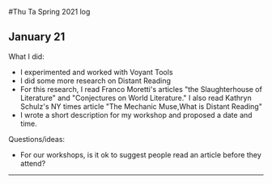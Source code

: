 #Thu Ta
Spring 2021 log

## January 21

What I did:
- I experimented and worked with Voyant Tools
- I did some more research on Distant Reading
- For this research, I read Franco Moretti's articles "the Slaughterhouse of Literature" and "Conjectures on World Literature." I also read Kathryn Schulz's NY times article "The Mechanic Muse,What is Distant Reading"
- I wrote a short description for my workshop and proposed a date and time.


Questions/ideas:
- For our workshops, is it ok to suggest people read an article before they attend?



---
